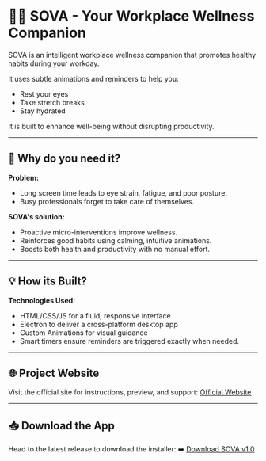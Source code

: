 # 🧘‍♂️ SOVA - Your Workplace Wellness Companion


SOVA is an intelligent workplace wellness companion that promotes healthy habits during your workday.

It uses subtle animations and reminders to help you:
- Rest your eyes
- Take stretch breaks
- Stay hydrated

It is built to enhance well-being without disrupting productivity.

---

## 🚀 Why do you need it?

**Problem:**
- Long screen time leads to eye strain, fatigue, and poor posture.
- Busy professionals forget to take care of themselves.


**SOVA's solution:**
- Proactive micro-interventions improve wellness.
- Reinforces good habits using calming, intuitive animations.
- Boosts both health and productivity with no manual effort.

---

## 💡 How its Built?

**Technologies Used:**
- HTML/CSS/JS for a fluid, responsive interface
- Electron to deliver a cross-platform desktop app
- Custom Animations for visual guidance
- Smart timers ensure reminders are triggered exactly when needed.

---

## 🌐 Project Website

Visit the official site for instructions, preview, and support: [Official Website](https://ManjunathPagadala.github.io/SOVA)

---

## 📥 Download the App

Head to the latest release to download the installer:  ➡️ [Download SOVA v1.0](https://github.com/ManjunathPagadala/SOVA/releases/download/v1.0/SOVA-win32-x64-v1.0.zip)


